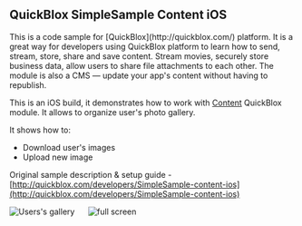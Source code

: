 <h2> QuickBlox SimpleSample Content iOS</h2>
This is a code sample for [QuickBlox](http://quickblox.com/) platform. It is a great way for developers using QuickBlox platform to learn how to send, stream, store, share and save content. Stream movies, securely store business data, allow users to share file attachments to each other. The module is also a CMS — update your app's content without having to republish.

This is an iOS build, it demonstrates how to work with [Content](http://quickblox.com/developers/Content) QuickBlox module.
It allows to organize user's photo gallery. 

It shows how to:
<ul>
<li> Download user's images</li>
<li> Upload new image </li>
</ul>

Original sample description & setup guide - [http://quickblox.com/developers/SimpleSample-content-ios](http://quickblox.com/developers/SimpleSample-content-ios)

![Users's gallery](http://quickblox.com/developers//images/4/46/Ios_users_content1.png) &nbsp;&nbsp;&nbsp;&nbsp; ![full screen](http://quickblox.com/developers//images/a/a9/Ios_users_content2.png)
